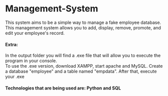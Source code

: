# Management-System
This system aims to be a simple way to manage a fake employee database. <br>
This management system allows you to add, display, remove, promote, and edit your employee's record. <br>
#### Extra:<br>
In the output folder you will find a .exe file that will allow you to execute the program in your console. <br>
To use the .exe version, download XAMPP, start apache and MySQL. Create a database "employee" and a table named "empdata". After that, execute your .exe
#### Technologies that are being used are: Python and SQL 
